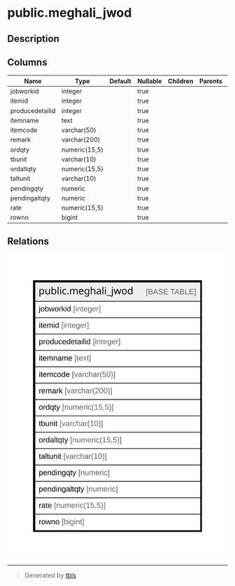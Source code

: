 # public.meghali_jwod

## Description

## Columns

| Name | Type | Default | Nullable | Children | Parents | Comment |
| ---- | ---- | ------- | -------- | -------- | ------- | ------- |
| jobworkid | integer |  | true |  |  |  |
| itemid | integer |  | true |  |  |  |
| producedetailid | integer |  | true |  |  |  |
| itemname | text |  | true |  |  |  |
| itemcode | varchar(50) |  | true |  |  |  |
| remark | varchar(200) |  | true |  |  |  |
| ordqty | numeric(15,5) |  | true |  |  |  |
| tbunit | varchar(10) |  | true |  |  |  |
| ordaltqty | numeric(15,5) |  | true |  |  |  |
| taltunit | varchar(10) |  | true |  |  |  |
| pendingqty | numeric |  | true |  |  |  |
| pendingaltqty | numeric |  | true |  |  |  |
| rate | numeric(15,5) |  | true |  |  |  |
| rowno | bigint |  | true |  |  |  |

## Relations

![er](public.meghali_jwod.svg)

---

> Generated by [tbls](https://github.com/k1LoW/tbls)
